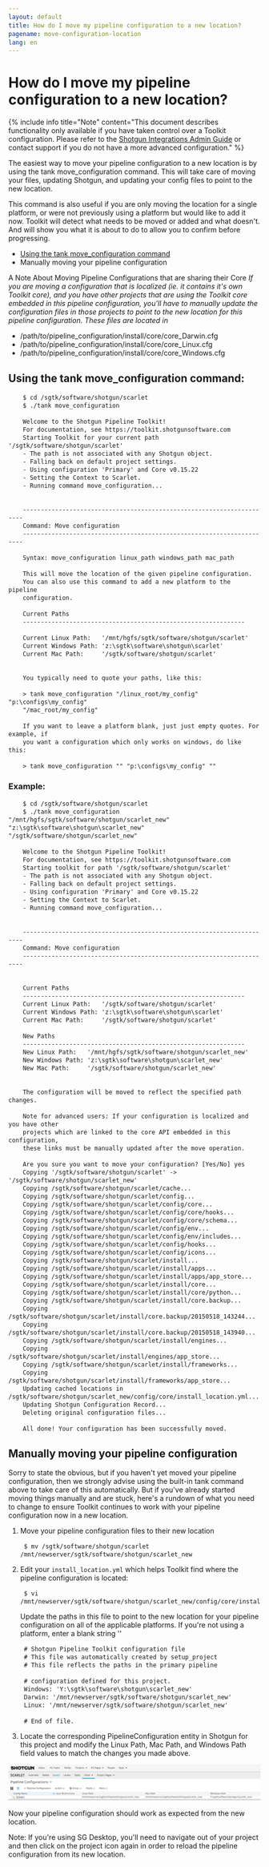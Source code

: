 ```yaml
---
layout: default
title: How do I move my pipeline configuration to a new location?
pagename: move-configuration-location
lang: en
---
```


# How do I move my pipeline configuration to a new location?

{% include info title="Note" content="This document describes functionality only available if you have taken control over a Toolkit configuration. Please refer to the [Shotgun Integrations Admin Guide](https://support.shotgunsoftware.com/hc/en-us/articles/115000067493) or contact support if you do not have a more advanced configuration." %}

The easiest way to move your pipeline configuration to a new location is by using the tank move_configuration command. This will take care of moving your files, updating Shotgun, and updating your config files to point to the new location. 

This command is also useful if you are only moving the location for a single platform, or were not previously using a platform but would like to add it now. Toolkit will detect what needs to be moved or added and what doesn't. And will show you what it is about to do to allow you to confirm before progressing. 

- [Using the tank move_configuration command](#Using-the-tank-move-configuration-command)
- Manually moving your pipeline configuration

A Note About Moving Pipeline Configurations that are sharing their Core
*If you are moving a configuration that is localized (ie. it contains it's own Toolkit core), and you have other projects that are using the Toolkit core embedded in this pipeline configuration, you'll have to manually update the configuration files in those projects to point to the new location for this pipeline configuration. These files are located in*

- /path/to/pipeline_configuration/install/core/core_Darwin.cfg
- /path/to/pipeline_configuration/install/core/core_Linux.cfg
- /path/to/pipeline_configuration/install/core/core_Windows.cfg
 


## Using the tank move_configuration command:

        $ cd /sgtk/software/shotgun/scarlet 
        $ ./tank move_configuration

        Welcome to the Shotgun Pipeline Toolkit!
        For documentation, see https://toolkit.shotgunsoftware.com
        Starting Toolkit for your current path '/sgtk/software/shotgun/scarlet'
        - The path is not associated with any Shotgun object.
        - Falling back on default project settings.
        - Using configuration 'Primary' and Core v0.15.22
        - Setting the Context to Scarlet.
        - Running command move_configuration...


        ----------------------------------------------------------------------
        Command: Move configuration
        ----------------------------------------------------------------------

        Syntax: move_configuration linux_path windows_path mac_path

        This will move the location of the given pipeline configuration.
        You can also use this command to add a new platform to the pipeline
        configuration.

        Current Paths
        --------------------------------------------------------------

        Current Linux Path:   '/mnt/hgfs/sgtk/software/shotgun/scarlet'
        Current Windows Path: 'z:\sgtk\software\shotgun\scarlet'
        Current Mac Path:     '/sgtk/software/shotgun/scarlet'


        You typically need to quote your paths, like this:

        > tank move_configuration "/linux_root/my_config" "p:\configs\my_config"
        "/mac_root/my_config"

        If you want to leave a platform blank, just just empty quotes. For example, if
        you want a configuration which only works on windows, do like this:

        > tank move_configuration "" "p:\configs\my_config" ""
 

### Example:

        $ cd /sgtk/software/shotgun/scarlet 
        $ ./tank move_configuration "/mnt/hgfs/sgtk/software/shotgun/scarlet_new" "z:\sgtk\software\shotgun\scarlet_new" "/sgtk/software/shotgun/scarlet_new"

        Welcome to the Shotgun Pipeline Toolkit!
        For documentation, see https://toolkit.shotgunsoftware.com
        Starting toolkit for path '/sgtk/software/shotgun/scarlet'
        - The path is not associated with any Shotgun object.
        - Falling back on default project settings.
        - Using configuration 'Primary' and Core v0.15.22
        - Setting the Context to Scarlet.
        - Running command move_configuration...


        ----------------------------------------------------------------------
        Command: Move configuration
        ----------------------------------------------------------------------


        Current Paths
        --------------------------------------------------------------
        Current Linux Path:   '/sgtk/software/shotgun/scarlet'
        Current Windows Path: 'z:\sgtk\software\shotgun\scarlet'
        Current Mac Path:     '/sgtk/software/shotgun/scarlet'

        New Paths
        --------------------------------------------------------------
        New Linux Path:   '/mnt/hgfs/sgtk/software/shotgun/scarlet_new'
        New Windows Path: 'z:\sgtk\software\shotgun\scarlet_new'
        New Mac Path:     '/sgtk/software/shotgun/scarlet_new'


        The configuration will be moved to reflect the specified path changes.

        Note for advanced users: If your configuration is localized and you have other
        projects which are linked to the core API embedded in this configuration,
        these links must be manually updated after the move operation.

        Are you sure you want to move your configuration? [Yes/No] yes
        Copying '/sgtk/software/shotgun/scarlet' -> '/sgtk/software/shotgun/scarlet_new'
        Copying /sgtk/software/shotgun/scarlet/cache...
        Copying /sgtk/software/shotgun/scarlet/config...
        Copying /sgtk/software/shotgun/scarlet/config/core...
        Copying /sgtk/software/shotgun/scarlet/config/core/hooks...
        Copying /sgtk/software/shotgun/scarlet/config/core/schema...
        Copying /sgtk/software/shotgun/scarlet/config/env...
        Copying /sgtk/software/shotgun/scarlet/config/env/includes...
        Copying /sgtk/software/shotgun/scarlet/config/hooks...
        Copying /sgtk/software/shotgun/scarlet/config/icons...
        Copying /sgtk/software/shotgun/scarlet/install...
        Copying /sgtk/software/shotgun/scarlet/install/apps...
        Copying /sgtk/software/shotgun/scarlet/install/apps/app_store...
        Copying /sgtk/software/shotgun/scarlet/install/core...
        Copying /sgtk/software/shotgun/scarlet/install/core/python...
        Copying /sgtk/software/shotgun/scarlet/install/core.backup...
        Copying /sgtk/software/shotgun/scarlet/install/core.backup/20150518_143244...
        Copying /sgtk/software/shotgun/scarlet/install/core.backup/20150518_143940...
        Copying /sgtk/software/shotgun/scarlet/install/engines...
        Copying /sgtk/software/shotgun/scarlet/install/engines/app_store...
        Copying /sgtk/software/shotgun/scarlet/install/frameworks...
        Copying /sgtk/software/shotgun/scarlet/install/frameworks/app_store...
        Updating cached locations in /sgtk/software/shotgun/scarlet_new/config/core/install_location.yml...
        Updating Shotgun Configuration Record...
        Deleting original configuration files...

        All done! Your configuration has been successfully moved.
 


## Manually moving your pipeline configuration

Sorry to state the obvious, but if you haven't yet moved your pipeline configuration, then we strongly advise using the built-in tank command above to take care of this automatically. But if you've already started moving things manually and are stuck, here's a rundown of what you need to change to ensure Toolkit continues to work with your pipeline configuration now in a new location.

1. Move your pipeline configuration files to their new location

        $ mv /sgtk/software/shotgun/scarlet /mnt/newserver/sgtk/software/shotgun/scarlet_new

2. Edit your `install_location.yml` which helps Toolkit find where the pipeline configuration is located:

        $ vi /mnt/newserver/sgtk/software/shotgun/scarlet_new/config/core/install_location.yml

    Update the paths in this file to point to the new location for your pipeline configuration on all of the applicable platforms. If you're not using a platform, enter a blank string ''

        # Shotgun Pipeline Toolkit configuration file
        # This file was automatically created by setup_project
        # This file reflects the paths in the primary pipeline

        # configuration defined for this project.
        Windows: 'Y:\sgtk\software\shotgun\scarlet_new'
        Darwin: '/mnt/newserver/sgtk/software/shotgun/scarlet_new'
        Linux: '/mnt/newserver/sgtk/software/shotgun/scarlet_new'

        # End of file.

3. Locate the corresponding PipelineConfiguration entity in Shotgun for this project and modify the Linux Path, Mac Path, and Windows Path field values to match the changes you made above.

![Pipeline Configuration locations in Shotgun.](../../../images/quick-answers/admin/new-pipeline-configuration-locations.png)

Now your pipeline configuration should work as expected from the new location.

Note: If you're using SG Desktop, you'll need to navigate out of your project and then click on the project icon again in order to reload the pipeline configuration from its new location.
